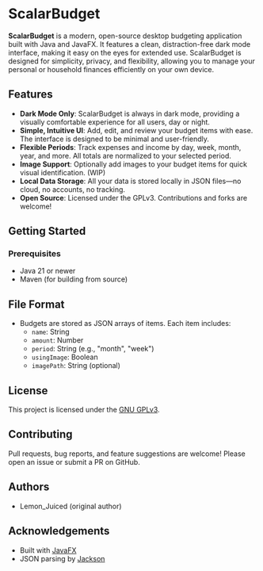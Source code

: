 # ScalarBudget
**ScalarBudget** is a modern, open-source desktop budgeting application built with Java and JavaFX. It features a clean, distraction-free dark mode interface, making it easy on the eyes for extended use. ScalarBudget is designed for simplicity, privacy, and flexibility, allowing you to manage your personal or household finances efficiently on your own device.

## Features
- **Dark Mode Only**: ScalarBudget is always in dark mode, providing a visually comfortable experience for all users, day or night.
- **Simple, Intuitive UI**: Add, edit, and review your budget items with ease. The interface is designed to be minimal and user-friendly.
- **Flexible Periods**: Track expenses and income by day, week, month, year, and more. All totals are normalized to your selected period.
- **Image Support**: Optionally add images to your budget items for quick visual identification. (WIP)
- **Local Data Storage**: All your data is stored locally in JSON files—no cloud, no accounts, no tracking.
- **Open Source**: Licensed under the GPLv3. Contributions and forks are welcome!

## Getting Started
### Prerequisites
- Java 21 or newer
- Maven (for building from source)

## File Format
- Budgets are stored as JSON arrays of items. Each item includes:
  - `name`: String
  - `amount`: Number
  - `period`: String (e.g., "month", "week")
  - `usingImage`: Boolean
  - `imagePath`: String (optional)

## License
This project is licensed under the [GNU GPLv3](https://www.gnu.org/licenses/gpl-3.0.html).

## Contributing
Pull requests, bug reports, and feature suggestions are welcome! Please open an issue or submit a PR on GitHub.

## Authors
- Lemon_Juiced (original author)

## Acknowledgements
- Built with [JavaFX](https://openjfx.io/)
- JSON parsing by [Jackson](https://github.com/FasterXML/jackson)

